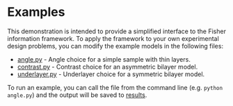 # Examples
This demonstration is intended to provide a simplified interface to the Fisher information framework. To apply the framework to your own experimental design problems, you can modify the example models in the following files:
* [angle.py](/demo/angle.py) - Angle choice for a simple sample with thin layers.
* [contrast.py](/demo/contrast.py) - Contrast choice for an asymmetric bilayer model.
* [underlayer.py](/demo/underlayer.py) - Underlayer choice for a symmetric bilayer model.

To run an example, you can call the file from the command line (e.g. ```python angle.py```) and the output will be saved to [results](/demo/results).
